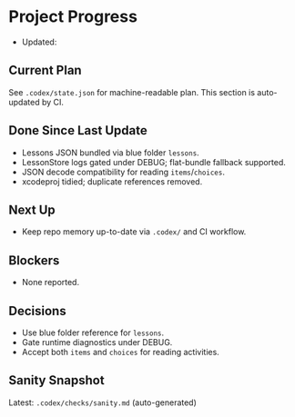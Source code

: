 # Project Progress

- Updated: <auto>

## Current Plan

See `.codex/state.json` for machine-readable plan. This section is auto-updated by CI.

## Done Since Last Update

- Lessons JSON bundled via blue folder `lessons`.
- LessonStore logs gated under DEBUG; flat-bundle fallback supported.
- JSON decode compatibility for reading `items`/`choices`.
- xcodeproj tidied; duplicate references removed.

## Next Up

- Keep repo memory up-to-date via `.codex/` and CI workflow.

## Blockers

- None reported.

## Decisions

- Use blue folder reference for `lessons`.
- Gate runtime diagnostics under DEBUG.
- Accept both `items` and `choices` for reading activities.

## Sanity Snapshot

Latest: `.codex/checks/sanity.md` (auto-generated)

